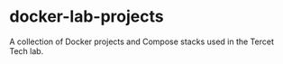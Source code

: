 # docker-lab-projects
A collection of Docker projects and Compose stacks used in the Tercet Tech lab.
